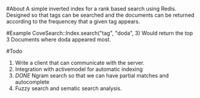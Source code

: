 #About
A simple inverted index for a rank based search using Redis. Designed so
that tags can be searched and the documents can be returned according
to the frequencey that a given tag appears. 

#Example
    CoveSearch::Index.search("tag", "doda", 3)
Would return the top 3 Documents where doda appeared most. 

#Todo
1. Write a client that can communicate with the server. 
2. Integration with activemodel for automatic indexing
3. *DONE* Ngram search so that we can have partial matches and autocomplete
4. Fuzzy search and sematic search analysis.
